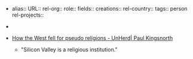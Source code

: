- alias::
  URL::
  rel-org::
  role::
  fields::
  creations::
  rel-country::
  tags:: person
  rel-projects::


-
- [How the West fell for pseudo religions - UnHerd| Paul Kingsnorth](https://unherd.com/watch-listen/how-the-west-fell-for-pseudo-religions/)
	- "Silicon Valley is a religious institution."
